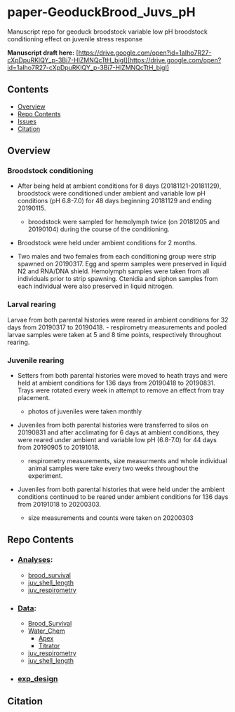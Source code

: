 # paper-GeoduckBrood_Juvs\_pH
Manuscript repo for geoduck broodstock variable low pH broodstock conditioning effect on juvenile stress response 

**Manuscript draft here:** [https://drive.google.com/open?id=1aIho7R27-cXpDpuRKlQY_p-3Bi7-HlZMNQcTtH_bigI](https://drive.google.com/open?id=1aIho7R27-cXpDpuRKlQY_p-3Bi7-HlZMNQcTtH_bigI)

## Contents

- [Overview](#experimental-details)
- [Repo Contents](#repo-contents)
- [Issues](https://github.com/shellytrigg/paper-GeoduckBrood_Juvs_pH/issues)
- [Citation](#citation)

## Overview

### Broodstock conditioning
- After being held at ambient conditions for 8 days (20181121-20181129), broodstock were conditioned under ambient and variable low pH conditions (pH 6.8-7.0) for 48 days beginning 20181129 and ending 20190115.
	- broodstock were sampled for hemolymph twice (on 20181205 and 20190104) during the course of the conditioning. 

- Broodstock were held under ambient conditions for 2 months. 

- Two males and two females from each conditioning group were strip spawned on 20190317. Egg and sperm samples were preserved in liquid N2 and RNA/DNA shield. Hemolymph samples were taken from all individuals prior to strip spawning. Ctenidia and siphon samples from each individual were also preserved in liquid nitrogen.  

### Larval rearing
Larvae from both parental histories were reared in ambient conditions for 32 days from 20190317 to 20190418.
	- respirometry measurements and pooled larvae samples were taken at 5 and 8 time points, respectively throughout rearing. 

### Juvenile rearing
- Setters from both parental histories were moved to heath trays and were held at ambient conditions for 136 days from 20190418 to 20190831. Trays were rotated every week in attempt to remove an effect from tray placement. 
	- photos of juveniles were taken monthly

- Juveniles from both parental histories were transferred to silos on 20190831 and after acclimating for 6 days at ambient conditions, they were reared under ambient and variable low pH (6.8-7.0) for 44 days from 20190905 to 20191018. 
	- respirometry measurements, size measurments and whole individual animal samples were take every two weeks throughout the experiment. 

- Juveniles from both parental histories that were held under the ambient conditions continued to be reared under ambient conditions for 136 days from 20191018 to 20200303.
	- size measurements and counts were taken on 20200303

## Repo Contents
- ### [Analyses](https://github.com/shellytrigg/paper-GeoduckTransgen_var.pH/tree/master/analyses):
	- [brood_survival](https://github.com/shellytrigg/paper-GeoduckTransgen_var.pH/tree/master/analyses/brood_survival)
	- [juv_shell_length](https://github.com/shellytrigg/paper-GeoduckTransgen_var.pH/tree/master/analyses/juv_shell_length)
	- [juv_respirometry](https://github.com/shellytrigg/paper-GeoduckTransgen_var.pH/tree/master/analyses/juv_respirometry) 
- ### [Data](https://github.com/shellytrigg/paper-GeoduckTransgen_var.pH/tree/master/data): 
	- [Brood_Survival](https://github.com/shellytrigg/paper-GeoduckTransgen_var.pH/tree/master/data/Brood_Survival)
	- [Water_Chem](https://github.com/shellytrigg/paper-GeoduckTransgen_var.pH/tree/master/data/Water_Chem)
		- [Apex](https://github.com/shellytrigg/paper-GeoduckTransgen_var.pH/tree/master/data/Water_Chem/Apex)
		- [Titrator](https://github.com/shellytrigg/paper-GeoduckTransgen_var.pH/tree/master/data/Water_Chem/Titrator)
	- [juv_respirometry](https://github.com/shellytrigg/paper-GeoduckTransgen_var.pH/tree/master/data/juv_respirometry/SDR)
	- [juv_shell\_length](https://github.com/shellytrigg/paper-GeoduckTransgen_var.pH/tree/master/data/juv_shell_length) 
- ### [exp_design](https://github.com/shellytrigg/paper-GeoduckTransgen_var.pH/tree/master/exp_design)
	

## Citation
